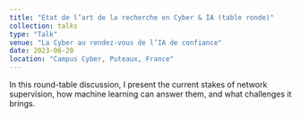 ```yaml
---
title: "Etat de l’art de la recherche en Cyber & IA (table ronde)"
collection: talks
type: "Talk"
venue: "La Cyber au rendez-vous de l’IA de confiance"
date: 2023-06-20
location: "Campus Cyber, Puteaux, France"
---
```


In this round-table discussion, I present the current stakes of network supervision, how machine learning can answer them, and what challenges it brings.
